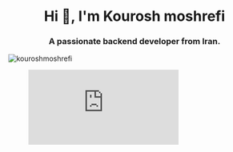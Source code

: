 <h1 align="center">Hi 👋, I'm Kourosh moshrefi</h1>
<h3 align="center">A passionate backend developer from Iran.</h3>

<p align="left"> <img src="https://komarev.com/ghpvc/?username=kouroshmoshrefi&label=Profile%20views&color=0e75b6&style=flat" alt="kouroshmoshrefi" /> </p>

<figure><embed src="https://wakatime.com/share/@kouroshmoshrefi/b16f1764-f6a9-4091-8181-893232c1e0e4.svg"></embed></figure>
